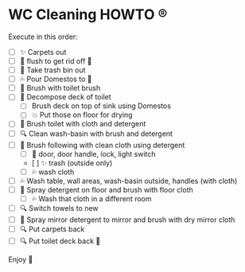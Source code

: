 # WC Cleaning HOWTO :registered:



Execute in this order:
- [ ] :sparkles: Carpets out
- [ ] :toilet: flush to get rid off :poop: 
- [ ] :runner: Take trash bin out
- [ ] :sweat_drops: Pour Domestos to :toilet:
- [ ] :toilet: Brush with toilet brush
- [ ] :toilet: Decompose deck of toilet
    - [ ] Brush deck on top of sink using Domestos
    - [ ] :collision: Put those on floor for drying
- [ ] :toilet: Brush toilet with cloth and detergent
- [ ] :mag: Clean wash-basin with brush and detergent
- [ ] :shower: Brush following with clean cloth using detergent
    - [ ] :door: door, door handle, lock, light switch 
    - [ ] :sparkles: trash (outside only)
    - [ ] :sweat_drops: wash cloth
- [ ] :sweat_drops: Wash table, wall areas, wash-basin outside, handles (with cloth)
- [ ] :shower: Spray detergent on floor and brush with floor cloth
    - [ ] :sweat_drops: Wash that cloth in a different room 
- [ ] :mag: Switch towels to new
- [ ] :foggy: Spray mirror detergent to mirror and brush with dry mirror cloth
- [ ] :mag: Put carpets back
- [ ] :mag: Put toilet deck back :toilet:

Enjoy :purple_heart:


